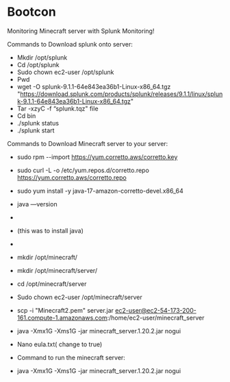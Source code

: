 # Bootcon
Monitoring Minecraft server with Splunk Monitoring!

Commands to Download splunk onto server: 
* Mkdir /opt/splunk
* Cd /opt/splunk 
* Sudo chown ec2-user /opt/splunk 
* Pwd 
* wget -O splunk-9.1.1-64e843ea36b1-Linux-x86_64.tgz "https://download.splunk.com/products/splunk/releases/9.1.1/linux/splunk-9.1.1-64e843ea36b1-Linux-x86_64.tgz"
* Tar -xzyC -f “splunk.tqz" file 
* Cd bin
* ./splunk status
* ./splunk start 


Commands to Download Minecraft server to your server: 
* sudo rpm --import https://yum.corretto.aws/corretto.key
* sudo curl -L -o /etc/yum.repos.d/corretto.repo https://yum.corretto.aws/corretto.repo
* sudo yum install -y java-17-amazon-corretto-devel.x86_64
* java —version
* 
* (this was to install java)
*  
* mkdir /opt/minecraft/
* mkdir /opt/minecraft/server/
* cd /opt/minecraft/server
* Sudo chown ec2-user /opt/minecraft/server
* scp -i "Minecraft2.pem" server.jar ec2-user@ec2-54-173-200-161.compute-1.amazonaws.com:/home/ec2-user/minecraft_server
* java -Xmx1G -Xms1G -jar minecraft_server.1.20.2.jar nogui
* Nano eula.txt( change to true)

* Command to run the minecraft server: 
* java -Xmx1G -Xms1G -jar minecraft_server.1.20.2.jar nogui






